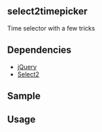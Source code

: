 ## select2timepicker

Time selector with a few tricks

## Dependencies

  * [jQuery](https://github.com/jquery/jquery)
  * [Select2](https://github.com/ivaynberg/select2)

## Sample



## Usage

